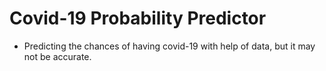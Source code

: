 # Covid-19 Probability Predictor
 -	Predicting the chances of having covid-19 with help of data, but it may not be accurate.
